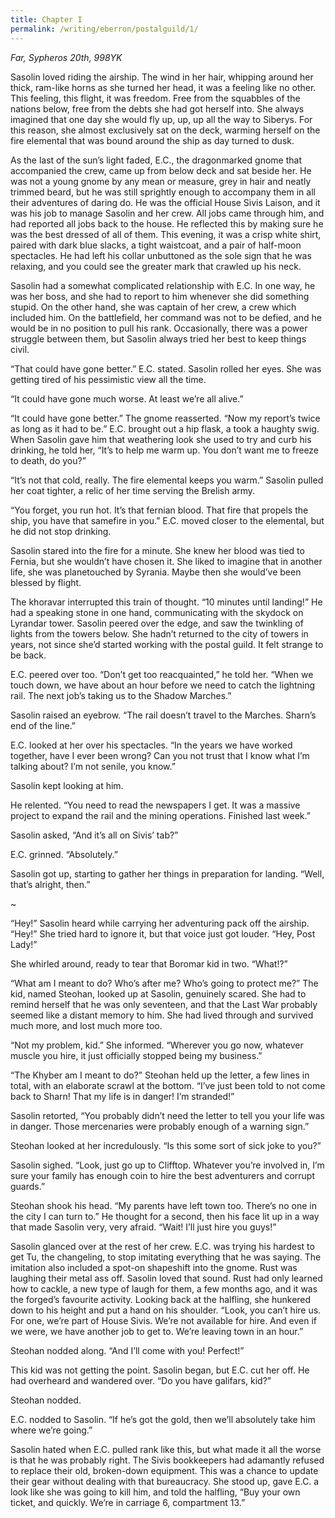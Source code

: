 ```yaml
---
title: Chapter I
permalink: /writing/eberron/postalguild/1/
---
```

*Far, Sypheros 20th, 998YK*

Sasolin loved riding the airship. The wind in her hair, whipping around her thick, ram-like horns as she turned her head, it was a feeling like no other. This feeling, this flight, it was freedom. Free from the squabbles of the nations below, free from the debts she had got herself into. She always imagined that one day she would fly up, up, up all the way to Siberys. For this reason, she almost exclusively sat on the deck, warming herself on the fire elemental that was bound around the ship as day turned to dusk.

As the last of the sun’s light faded, E.C., the dragonmarked gnome that accompanied the crew, came up from below deck and sat beside her. He was not a young gnome by any mean or measure, grey in hair and neatly trimmed beard, but he was still sprightly enough to accompany them in all their adventures of daring do. He was the official House Sivis Laison, and it was his job to manage Sasolin and her crew. All jobs came through him, and had reported all jobs back to the house. He reflected this by making sure he was the best dressed of all of them. This evening, it was a crisp white shirt, paired with dark blue slacks, a tight waistcoat, and a pair of half-moon spectacles. He had left his collar unbuttoned as the sole sign that he was relaxing, and you could see the greater mark that crawled up his neck.

Sasolin had a somewhat complicated relationship with E.C. In one way, he was her boss, and she had to report to him whenever she did something stupid. On the other hand, she was captain of her crew, a crew which included him. On the battlefield, her command was not to be defied, and he would be in no position to pull his rank. Occasionally, there was a power struggle between them, but Sasolin always tried her best to keep things civil.

“That could have gone better.” E.C. stated. Sasolin rolled her eyes. She was getting tired of his pessimistic view all the time.

“It could have gone much worse. At least we’re all alive.”

“It could have gone better.” The gnome reasserted. “Now my report’s twice as long as it had to be.” E.C. brought out a hip flask, a took a haughty swig. When Sasolin gave him that weathering look she used to try and curb his drinking, he told her, “It’s to help me warm up. You don’t want me to freeze to death, do you?”

“It’s not that cold, really. The fire elemental keeps you warm.” Sasolin pulled her coat tighter, a relic of her time serving the Brelish army.

“You forget, you run hot. It’s that fernian blood. That fire that propels the ship, you have that samefire in you.” E.C. moved closer to the elemental, but he did not stop drinking.

Sasolin stared into the fire for a minute. She knew her blood was tied to Fernia, but she wouldn’t have chosen it. She liked to imagine that in another life, she was planetouched by Syrania. Maybe then she would’ve been blessed by flight.

The khoravar interrupted this train of thought. “10 minutes until landing!” He had a speaking stone in one hand, communicating with the skydock on Lyrandar tower. Sasolin peered over the edge, and saw the twinkling of lights from the towers below. She hadn’t returned to the city of towers in years, not since she’d started working with the postal guild. It felt strange to be back.

E.C. peered over too. “Don’t get too reacquainted,” he told her. “When we touch down, we have about an hour before we need to catch the lightning rail. The next job’s taking us to the Shadow Marches.”

Sasolin raised an eyebrow. “The rail doesn’t travel to the Marches. Sharn’s end of the line.”

E.C. looked at her over his spectacles. “In the years we have worked together, have I ever been wrong? Can you not trust that I know what I’m talking about? I’m not senile, you know.”

Sasolin kept looking at him.

He relented. “You need to read the newspapers I get. It was a massive project to expand the rail and the mining operations. Finished last week.”

Sasolin asked, “And it’s all on Sivis’ tab?”

E.C. grinned. “Absolutely.”

Sasolin got up, starting to gather her things in preparation for landing. “Well, that’s alright, then.”

~

“Hey!” Sasolin heard while carrying her adventuring pack off the airship. “Hey!” She tried hard to ignore it, but that voice just got louder. “Hey, Post Lady!”

She whirled around, ready to tear that Boromar kid in two. “What!?”

“What am I meant to do? Who’s after me? Who’s going to protect me?” The kid, named Steohan, looked up at Sasolin, genuinely scared. She had to remind herself that he was only seventeen, and that the Last War probably seemed like a distant memory to him. She had lived through and survived much more, and lost much more too.

“Not my problem, kid.” She informed. “Wherever you go now, whatever muscle you hire, it just officially stopped being my business.”

“The Khyber am I meant to do?” Steohan held up the letter, a few lines in total, with an elaborate scrawl at the bottom. “I’ve just been told to not come back to Sharn! That my life is in danger! I’m stranded!”

Sasolin retorted, “You probably didn’t need the letter to tell you your life was in danger. Those mercenaries were probably enough of a warning sign.”

Steohan looked at her incredulously. “Is this some sort of sick joke to you?”

Sasolin sighed. “Look, just go up to Clifftop. Whatever you’re involved in, I’m sure your family has enough coin to hire the best adventurers and corrupt guards.”

Steohan shook his head. “My parents have left town too. There’s no one in the city I can turn to.” He thought for a second, then his face lit up in a way that made Sasolin very, very afraid. “Wait! I’ll just hire you guys!”

Sasolin glanced over at the rest of her crew. E.C. was trying his hardest to get Tu, the changeling, to stop imitating everything that he was saying. The imitation also included a spot-on shapeshift into the gnome. Rust was laughing their metal ass off. Sasolin loved that sound. Rust had only learned how to cackle, a new type of laugh for them, a few months ago, and it was the forged’s favourite activity. Looking back at the halfling, she hunkered down to his height and put a hand on his shoulder. “Look, you can’t hire us. For one, we’re part of House Sivis. We’re not available for hire. And even if we were, we have another job to get to. We’re leaving town in an hour.”

Steohan nodded along. “And I’ll come with you! Perfect!”

This kid was not getting the point. Sasolin began, but E.C. cut her off. He had overheard and wandered over. “Do you have galifars, kid?”

Steohan nodded.

E.C. nodded to Sasolin. “If he’s got the gold, then we’ll absolutely take him where we’re going.”

Sasolin hated when E.C. pulled rank like this, but what made it all the worse is that he was probably right. The Sivis bookkeepers had adamantly refused to replace their old, broken-down equipment. This was a chance to update their gear without dealing with that bureaucracy. She stood up, gave E.C. a look like she was going to kill him, and told the halfling, “Buy your own ticket, and quickly. We’re in carriage 6, compartment 13.”